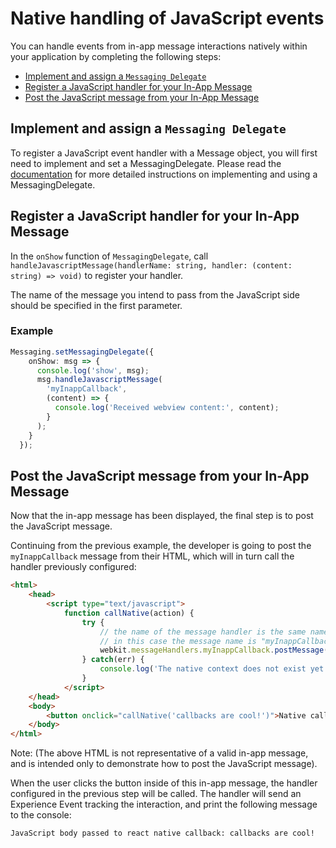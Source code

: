 # Native handling of JavaScript events

You can handle events from in-app message interactions natively within your application by completing the following steps:
- [Implement and assign a `Messaging Delegate`](#implement-and-assign-a-messaging-delegate)
- [Register a JavaScript handler for your In-App Message](#register-a-javascript-handler-for-your-in-app-message)
- [Post the JavaScript message from your In-App Message](#post-the-javascript-message-from-your-in-app-message)

## Implement and assign a `Messaging Delegate`

To register a JavaScript event handler with a Message object, you will first need to implement and set a MessagingDelegate.
Please read the [documentation](../README.md/#programmatically-control-the-display-of-in-app-messages) for more detailed instructions on implementing and using a MessagingDelegate.

## Register a JavaScript handler for your In-App Message

In the `onShow` function of `MessagingDelegate`, call `handleJavascriptMessage(handlerName: string, handler: (content: string) => void)` to register your handler.

The name of the message you intend to pass from the JavaScript side should be specified in the first parameter.

### Example

```typescript
Messaging.setMessagingDelegate({
    onShow: msg => {
      console.log('show', msg);
      msg.handleJavascriptMessage(
        'myInappCallback',
        (content) => {
          console.log('Received webview content:', content);
        }
      );
    }
  });
```

## Post the JavaScript message from your In-App Message

Now that the in-app message has been displayed, the final step is to post the JavaScript message.

Continuing from the previous example, the developer is going to post the `myInappCallback` message from their HTML, which will in turn call the handler previously configured:

```html
<html>
    <head>
        <script type="text/javascript">
            function callNative(action) {
                try {
                    // the name of the message handler is the same name that must be registered in  react native code.
                    // in this case the message name is "myInappCallback"
                    webkit.messageHandlers.myInappCallback.postMessage(action);
                } catch(err) {
                    console.log('The native context does not exist yet'); }
                }
            </script>
    </head>
    <body>
        <button onclick="callNative('callbacks are cool!')">Native callback!</button>
    </body>
</html>
```

Note: (The above HTML is not representative of a valid in-app message, and is intended only to demonstrate how to post the JavaScript message).

When the user clicks the button inside of this in-app message, the handler configured in the previous step will be called. The handler will send an Experience Event tracking the interaction, and print the following message to the console:

```bash
JavaScript body passed to react native callback: callbacks are cool!
```
